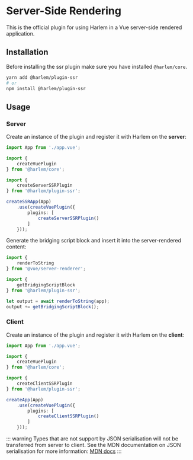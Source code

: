 # Server-Side Rendering

This is the official plugin for using Harlem in a Vue server-side rendered application.

## Installation

Before installing the ssr plugin make sure you have installed `@harlem/core`.

```bash
yarn add @harlem/plugin-ssr
# or
npm install @harlem/plugin-ssr
```

## Usage

### Server

Create an instance of the plugin and register it with Harlem on the **server**:
```typescript
import App from './app.vue';

import {
    createVuePlugin
} from '@harlem/core';

import {
    createServerSSRPlugin
} from '@harlem/plugin-ssr';

createSSRApp(App)
    .use(createVuePlugin({
        plugins: [
            createServerSSRPlugin()
        ]
    }));
```

Generate the bridging script block and insert it into the server-rendered content:
```typescript
import {
    renderToString
} from '@vue/server-renderer';

import {
    getBridgingScriptBlock
} from '@harlem/plugin-ssr';

let output = await renderToString(app);
output += getBridgingScriptBlock();
```

### Client

Create an instance of the plugin and register it with Harlem on the **client**:
```typescript
import App from './app.vue';

import {
    createVuePlugin
} from '@harlem/core';

import {
    createClientSSRPlugin
} from '@harlem/plugin-ssr';

createApp(App)
    .use(createVuePlugin({
        plugins: [
            createClientSSRPlugin()
        ]
    }));
```

::: warning
Types that are not support by JSON serialisation will not be transferred from server to client. See the MDN documentation on JSON serialisation for more information: [MDN docs](https://developer.mozilla.org/en-US/docs/Web/JavaScript/Reference/Global_Objects/JSON/stringify)
:::